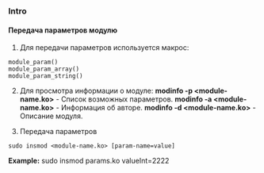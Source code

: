 ### Intro
#### Передача параметров модулю

1. Для передачи параметров используется макрос:
```
module_param()
module_param_array()
module_param_string()
```
2. Для просмотра информации o модуле:
**modinfo -p <module-name.ko>** - Список возможных параметров.
**modinfo -a <module-name.ko>** - Информация об авторе.
**modinfo -d <module-name.ko>** - Описание модуля.

3. Передача параметров
```
sudo insmod <module-name.ko> [param-name=value]
```
**Example:**
sudo insmod params.ko valueInt=2222
